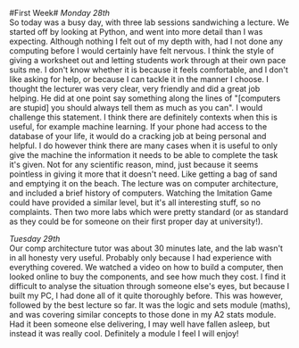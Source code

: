 #First Week#
*Monday 28th*  
So today was a busy day, with three lab sessions sandwiching a lecture. We started off by looking at Python, and went
into more detail than I was expecting. Although nothing I felt out of my depth with, had I not done any computing
before I would certainly have felt nervous. I think the style of giving a worksheet out and letting students work
through at their own pace suits me. I don't know whether it is because it feels comfortable, and I don't like
asking for help, or because I can tackle it in the manner I choose. I thought the lecturer was very clear, very 
friendly and did a great job helping. He did at one point say something along the lines of "[computers are stupid]
you should always tell them as much as you can". I would challenge this statement. I think there are definitely 
contexts when this is useful, for example machine learning. If your phone had access to the database of your life,
it would do a cracking job at being personal and helpful. I do however think there are many cases when it is useful
to only give the machine the information it needs to be able to complete the task it's given. Not for any scientific
reason, mind, just because it seems pointless in giving it more that it doesn't need. Like getting a bag of sand
and emptying it on the beach. The lecture was on computer architecture, and included a brief history of computers.
Watching the Imitation Game could have provided a similar level, but it's all interesting stuff, so no complaints. 
Then two more labs which were pretty standard (or as standard as they could be for someone on their first proper day 
at university!).

*Tuesday 29th*  
Our comp architecture tutor was about 30 minutes late, and the lab wasn't in all honesty very useful. Probably only
because I had experience with everything covered. We watched a video on how to build a computer, then looked online
to buy the components, and see how much they cost. I find it difficult to analyse the situation through someone 
else's eyes, but because I built my PC, I had done all of it quite thoroughly before. This was however, followed by
the best lecture so far. It was the logic and sets module (maths), and was covering similar concepts to those
done in my A2 stats module. Had it been someone else delivering, I may well have fallen asleep, but instead it was
really cool. Definitely a module I feel I will enjoy!












